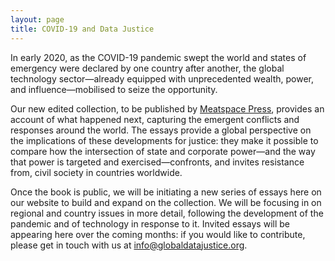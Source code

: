 ```yaml
---
layout: page
title: COVID-19 and Data Justice
---
```

In early 2020, as the COVID-19 pandemic swept the world and states of emergency were declared by one country after another, the global technology sector—already equipped with unprecedented wealth, power, and influence—mobilised to seize the opportunity.

Our new edited collection, to be published by [Meatspace Press](https://meatspacepress.com/), provides an account of what happened next, capturing the emergent conflicts and responses around the world. The essays provide a global perspective on the implications of these developments for justice: they make it possible to compare how the intersection of state and corporate power—and the way that power is targeted and exercised—confronts, and invites resistance from, civil society in countries worldwide.

Once the book is public, we will be initiating a new series of essays here on our website to build and expand on the collection. We will be focusing in on regional and country issues in more detail, following the development of the pandemic and of technology in response to it. Invited essays will be appearing here over the coming months: if you would like to contribute, please get in touch with us at info@globaldatajustice.org.
